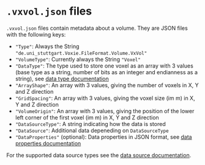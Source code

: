 `.vxvol.json` files
===================

`.vxvol.json` files contain metadata about a volume. They are JSON files with
the following keys:

- `"Type"`: Always the String `"de.uni_stuttgart.Voxie.FileFormat.Volume.VxVol"`
- `"VolumeType"`: Currently always the String `"Voxel"`
- `"DataType"`: The type used to store one voxel as an array with 3 values (base type as a string, number of bits as an integer and endianness as a string), see [data type documentation](voxie:///help/topic/data-types)
- `"ArrayShape"`: An array with 3 values, giving the number of voxels in X, Y and Z direction
- `"GridSpacing"`: An array with 3 values, giving the voxel size (im m) in X, Y and Z direction
- `"VolumeOrigin"`: An array with 3 values, giving the position of the lower left corner of the first voxel (im m) in X, Y and Z direction
- `"DataSourceType"`: A string indicating how the data is stored
- `"DataSource"`: Additional data depeneding on `DataSourceType`
- `"DataProperties"` (optional): Data properties in JSON format, see [data properties documentation](voxie:///help/topic/file-formats/data-properties)

For the supported data source types see the [data source documentation](voxie:///help/topic/file-formats/data-sources).
